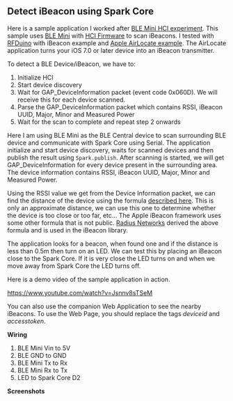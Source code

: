 Detect iBeacon using Spark Core
-------------------------------

Here is a sample application I worked after [BLE Mini HCI experiment][1]. This sample uses [BLE Mini][2] with [HCI Firmware][3] to scan iBeacons. I tested with [RFDuino][4] with iBeacon example and [Apple AirLocate example][5]. The AirLocate application turns your iOS 7.0 or later device into an iBeacon transmitter. 

To detect a BLE Device/iBeacon, we have to:

1. Initialize HCI
2. Start device discovery
3. Wait for GAP_DeviceInformation packet (event code 0x060D). We will receive this for each device scanned.
4. Parse the GAP_DeviceInformation packet which contains RSSI, iBeacon UUID, Major, Minor and Measured Power
5. Wait for the scan to complete and repeat step 2 onwards

Here I am using BLE Mini as the BLE Central device to scan surrounding BLE device and communicate with Spark Core using Serial. The application initialize and start device discovery, waits for scanned devices and then publish the result using `Spark.publish`. After scanning is started, we will get GAP_DeviceInformation for every device present in the surrounding area. The device information contains RSSI, iBeacon UUID, Major, Minor and Measured Power. 

Using the RSSI value we get from the Device Information packet, we can find the distance of the device using the formula [described here][6]. This is only an approximate distance, we can use this one to determine whether the device is too close or too far, etc... The Apple iBeacon framework uses some other formula that is not public. [Radius Networks][7] derived the above formula and is used in the iBeacon library.

The application looks for a beacon, when found one and if the distance is less than 0.5m then turn on an LED. We can test this by placing an iBeacon close to the Spark Core. If it is very close the LED turns on and when we move away from Spark Core the LED turns off.

Here is a demo video of the sample application in action.

https://www.youtube.com/watch?v=Jsnnv8sTSeM

You can also use the companion Web Application to see the nearby iBeacons. To use the Web Page, you should replace the tags *deviceid* and *accesstoken*.

**Wiring**

1. BLE Mini Vin to 5V
2. BLE GND to GND
3. BLE Mini Tx to Rx
4. BLE Mini Rx to Tx
5. LED to Spark Core D2

**Screenshots**



  [1]: https://community.spark.io/t/ble-mini-and-spark-core/5377
  [2]: http://redbearlab.com/blemini/
  [3]: https://github.com/RedBearLab/BLE_HCI/tree/master/cc2540_hci_fw
  [4]: http://www.rfduino.com/
  [5]: https://developer.apple.com/library/ios/samplecode/AirLocate/Introduction/Intro.html
  [6]: http://stackoverflow.com/questions/20416218/understanding-ibeacon-distancing
  [7]: http://developer.radiusnetworks.com/ibeacon/